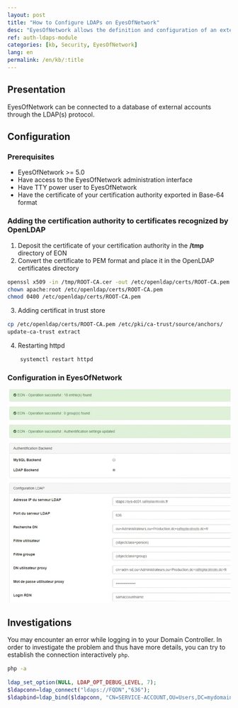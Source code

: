 ```yaml
---
layout: post
title: "How to Configure LDAPs on EyesOfNetwork"
desc: "EyesOfNetwork allows the definition and configuration of an external LDAP account database. Connect EON to your Active Directory using LDAPs"
ref: auth-ldaps-module
categories: [kb, Security, EyesOfNetwork]
lang: en
permalink: /en/kb/:title
---
```


## Presentation

EyesOfNetwork can be connected to a database of external accounts through the LDAP(s) protocol.

## Configuration

### Prerequisites

- EyesOfNetwork >= 5.0
- Have access to the EyesOfNetwork administration interface
- Have TTY power user to EyesOfNetwork
- Have the certificate of your certification authority exported in Base-64 format

### Adding the certification authority to certificates recognized by OpenLDAP

1. Deposit the certificate of your certification authority in the **/tmp** directory of EON
2. Convert the certificate to PEM format and place it in the OpenLDAP certificates directory

``` bash
openssl x509 -in /tmp/ROOT-CA.cer -out /etc/openldap/certs/ROOT-CA.pem
chown apache:root /etc/openldap/certs/ROOT-CA.pem
chmod 0400 /etc/openldap/certs/ROOT-CA.pem
```

3. Adding certificat in trust store

``` bash
cp /etc/openldap/certs/ROOT-CA.pem /etc/pki/ca-trust/source/anchors/
update-ca-trust extract
```

4. Restarting httpd

``` bash
    systemctl restart httpd
```

### Configuration in EyesOfNetwork

![EyesOfNetwork LDAPs Configuration](/img/kb/2020-04-24-ldaps-configuration/EON-ldaps-configuration.png)

## Investigations

You may encounter an error while logging in to your Domain Controller. In order to investigate the problem and thus have more details, you can try to establish the connection interactively `php`.

``` bash
php -a
```

``` php
ldap_set_option(NULL, LDAP_OPT_DEBUG_LEVEL, 7);
$ldapconn=ldap_connect("ldaps://FQDN","636");
$ldapbind=ldap_bind($ldapconn, "CN=SERVICE-ACCOUNT,OU=Users,DC=mydomain,DC=fr", "MY-PASSWORD");
```